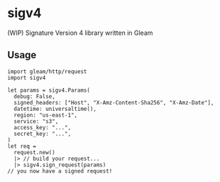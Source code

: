 # sigv4

(WIP) Signature Version 4 library written in Gleam

## Usage

```gleam
import gleam/http/request
import sigv4

let params = sigv4.Params(
  debug: False,
  signed_headers: ["Host", "X-Amz-Content-Sha256", "X-Amz-Date"],
  datetime: universaltime(),
  region: "us-east-1",
  service: "s3",
  access_key: "...",
  secret_key: "...",
)
let req =
  request.new()
  |> // build your request...
  |> sigv4.sign_request(params)
// you now have a signed request!
```
